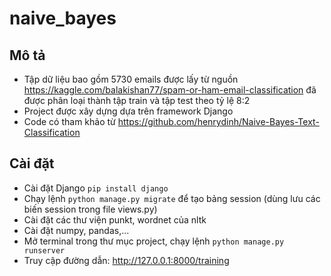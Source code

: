 # naive_bayes

## Mô tả
- Tập dữ liệu bao gồm 5730 emails được lấy từ nguồn https://kaggle.com/balakishan77/spam-or-ham-email-classification đã được phân loại thành tập train và tập test theo tỷ lệ 8:2<br /> 
- Project được xây dựng dựa trên framework Django<br />
- Code có tham khảo từ https://github.com/henrydinh/Naive-Bayes-Text-Classification

## Cài đặt
- Cài đặt Django ```pip install django```
- Chạy lệnh ```python manage.py migrate``` để tạo bảng session (dùng lưu các biến session trong file views.py)
- Cài đặt các thư viện punkt, wordnet của nltk
- Cài đặt numpy, pandas,...
- Mở terminal trong thư mục project, chạy lệnh ``` python manage.py runserver ```
- Truy cập đường dẫn: http://127.0.0.1:8000/training
